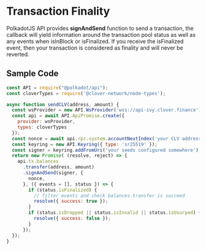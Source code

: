 # Transaction Finality

PolkadotJS API provides **signAndSend** function to send a transaction,  the callback will yield information around the transaction pool status as well as any events when isInBlock or isFinalized.  If you receive the isFinalized event, then your transaction is considered as finality and will never be reverted.

## Sample Code

```javascript
const API = require("@polkadot/api");
const cloverTypes = require('@clover-network/node-types');

async function sendCLV(address, amount) {
  const wsProvider = new API.WsProvider('wss://api-ivy.clover.finance');
  const api = await API.ApiPromise.create({
    provider: wsProvider,
    types: cloverTypes
  });
  const nonce = await api.rpc.system.accountNextIndex('your CLV address configured somewhere');
  const keyring = new API.Keyring({ type: 'sr25519' });
  const signer = keyring.addFromUri('your seeds configured somewhere');
  return new Promise( (resolve, reject) => {
    api.tx.balances
      .transfer(address, amount)
      .signAndSend(signer, {
        nonce,
      }, ({ events = [], status }) => {
        if (status.isFinalized) {
          // filter events and check balances.transfer is succeed
          resolve({ success: true });
        }
        if (status.isDropped || status.isInvalid || status.isUsurped) {
          resolve({ success: false });
        }
      });
  });
}
```

